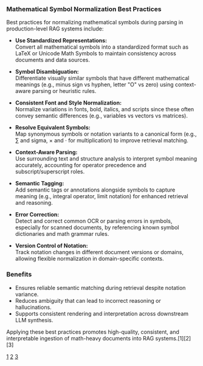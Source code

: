 ### Mathematical Symbol Normalization Best Practices
Best practices for normalizing mathematical symbols during parsing in production-level RAG systems include:

- **Use Standardized Representations:**  
  Convert all mathematical symbols into a standardized format such as LaTeX or Unicode Math Symbols to maintain consistency across documents and data sources.

- **Symbol Disambiguation:**  
  Differentiate visually similar symbols that have different mathematical meanings (e.g., minus sign vs hyphen, letter "O" vs zero) using context-aware parsing or heuristic rules.

- **Consistent Font and Style Normalization:**  
  Normalize variations in fonts, bold, italics, and scripts since these often convey semantic differences (e.g., variables vs vectors vs matrices).

- **Resolve Equivalent Symbols:**  
  Map synonymous symbols or notation variants to a canonical form (e.g., ∑ and sigma, × and ⋅ for multiplication) to improve retrieval matching.

- **Context-Aware Parsing:**  
  Use surrounding text and structure analysis to interpret symbol meaning accurately, accounting for operator precedence and subscript/superscript roles.

- **Semantic Tagging:**  
  Add semantic tags or annotations alongside symbols to capture meaning (e.g., integral operator, limit notation) for enhanced retrieval and reasoning.

- **Error Correction:**  
  Detect and correct common OCR or parsing errors in symbols, especially for scanned documents, by referencing known symbol dictionaries and math grammar rules.

- **Version Control of Notation:**  
  Track notation changes in different document versions or domains, allowing flexible normalization in domain-specific contexts.

### Benefits

- Ensures reliable semantic matching during retrieval despite notation variance.  
- Reduces ambiguity that can lead to incorrect reasoning or hallucinations.  
- Supports consistent rendering and interpretation across downstream LLM synthesis.

Applying these best practices promotes high-quality, consistent, and interpretable ingestion of math-heavy documents into RAG systems.[1][2][3]

[1](https://www.chitika.com/mathematical-pdf-parsing-rag/)
[2](https://www.chitika.com/improving-mathematical-capabilities-rag-pdf/)
[3](https://arxiv.org/html/2506.16035v2)
